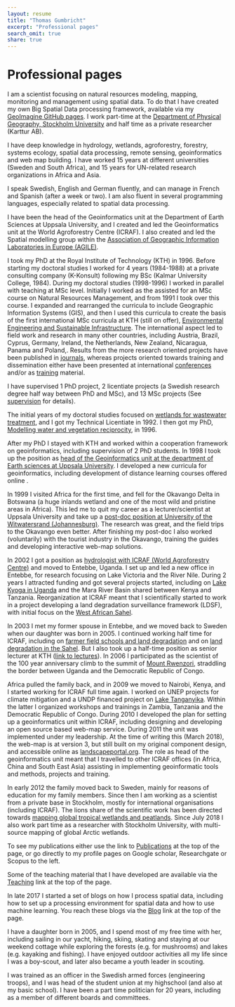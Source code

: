 ```yaml
---
layout: resume
title: "Thomas Gumbricht"
excerpt: "Professional pages"
search_omit: true
share: true
---
```


<h1 class='foot-description'>Professional pages</h1>

I am a scientist focusing on natural resources modeling, mapping, monitoring and management using spatial data. To do that I have created my own Big Spatial Data processing framework, available via my [GeoImagine GitHub pages](https://karttur.github.io/geoimagine/). I work part-time at the [Department of Physical Geography, Stockholm University](https://www.natgeo.su.se/english/) and half time as a private researcher (Karttur AB).

I have deep knowledge in hydrology, wetlands, agroforestry, forestry, systems ecology, spatial data processing, remote sensing, geoinformatics and web map building. I have worked 15 years at different universities (Sweden and South Africa), and 15 years for UN-related research organizations in Africa and Asia.

I speak Swedish, English and German fluently, and can manage in French and Spanish (after a week or two). I am also fluent in several programming languages, especially related to spatial data processing.

I have been the head of the Geoinformatics unit at the Department of Earth Sciences at Uppsala University, and I created and led the Geoinformatics unit at the World Agroforestry Centre (ICRAF). I also created and led the Spatial modelling group within the [Association of Geographic Information Laboratories in Europe (AGILE)](https://agile-online.org).

I took my PhD at the Royal Institute of Technology (KTH) in 1996. Before starting my doctoral studies I worked for 4 years (1984-1988) at a private consulting company (K-Konsult) following my BSc (Kalmar University College, 1984). During my doctoral studies (1998-1996) I worked in parallel with teaching at MSc level. Initially I worked as the assisted for an MSc course on Natural Resources Management, and from 1991 I took over this course. I expanded and rearranged the curricula to include Geographic Information Systems (GIS), and then I used this curricula to create the basis of the first international MSc curricula at KTH (still on offer), [Environmental Engineering and Sustainable Infrastructure](https://www.kth.se/en/studies/master/environmental-engineering-sustainable-infrastructure/description-1.8021). The international aspect led to field work and research in many other countries, including Austria, Brazil, Cyprus, Germany, Ireland, the Netherlands, New Zealand, Nicaragua, Panama and Poland,. Results from the more research oriented projects have been published in [journals](kthinternational/index#journal-articles), whereas projects oriented towards training and dissemination either have been presented at international [conferences](kthinternational/index#conference-proceedings) and/or as [training](kthinternational/index#training) material.

I have supervised 1 PhD project, 2 licentiate projects (a Swedish research degree half way between PhD and MSc), and 13 MSc projects (See [supervision](supervision/index.html) for details).

The initial years of my doctoral studies focused on [wetlands for wastewater treatment](snogerod/), and I got my Technical Licentiate in 1992. I then got my PhD, [Modelling water and vegetation reciprocity](phd/index.html), in 1996.

After my PhD I stayed with KTH and worked within a cooperation framework on geoinformatics, including supervision of 2 PhD students. In 1998 I took up the position as [head of the Geoinformatics unit at the department of Earth sciences at Uppsala University](uugeoinfo/). I developed a new curricula for geoinformatics, including development of distance learning courses offered online .

In 1999 I visited Africa for the first time, and fell for the Okavango Delta in Botswana (a huge inlands wetland and one of the most wild and pristine areas in Africa). This led me to quit my career as a lecturer/scientist at Uppsala University and take up a [post-doc position at University of the Witwatersrand (Johannesburg)](okavango/). The research was great, and the field trips to the Okavango even better. After finishing my post-doc I also worked (voluntarily) with the tourist industry in the Okavango, training the guides and developing interactive web-map solutions.

In 2002 I got a position as [hydrologist with ICRAF (World Agroforestry Centre)](http://www.worldagroforestry.org/) and moved to Entebbe, Uganda. I set up and led a new office in Entebbe, for research focusing on Lake Victoria and the River Nile. During 2 years I attracted funding and got several projects started, including on [Lake Kyoga in Uganda](lakekyoga/) and the Mara River Basin shared between Kenya and Tanzania. Reorganization at ICRAF meant that I scientifically started to work in a project developing a land degradation surveillance framework (LDSF), with initial focus on the [West African Sahel](sahel/).

In 2003 I met my former spouse in Entebbe, and we moved back to Sweden when our daughter was born in 2005. I continued working half time for ICRAF, including on [farmer field schools and land degradation](kenya-ffs/) and on [land degradation in the Sahel](sahel/). But I also took up a half-time position as senior lecturer at KTH ([link to lectures](lecture/)). In 2006 I participated as the scientist of the 100 year anniversary climb to the summit of [Mount Rwenzori](rwenzori/), straddling the border between Uganda and the Democratic Republic of Congo.

Africa pulled the family back, and in 2009 we moved to Nairobi, Kenya, and I started working for ICRAF full time again. I worked on UNEP projects for climate mitigation and a UNDP financed project on [Lake Tanganyika](laketanganyika/). Within the latter I organized workshops and trainings in Zambia, Tanzania and the Democratic Republic of Congo. During 2010 I developed the plan for setting up a geoinformatics unit within ICRAF, including designing and developing an open source based web-map service. During 2011 the unit was implemented under my leadership. At the time of writing this (March 2018), the web-map is at version 3, but still built on my original component design, and accessible online as [landscapeportal.org](http://landscapeportal.org). The role as head of the geoinformatics unit meant that I travelled to other ICRAF offices (in Africa, China and South East Asia) assisting in implementing geoinformatic tools and methods, projects and training.

In early 2012 the family moved back to Sweden, mainly for reasons of education for my family members. Since then I am working as a scientist from a private base in Stockholm, mostly for international organisations (including ICRAF). The lions share of the scientific work has been directed towards [mapping global tropical wetlands and peatlands](swamp/). Since July 2018 I also work part time as a researcher with Stockholm University, with multi-source mapping of global Arctic wetlands.

To see my publications either use the link to [Publications](publications/) at the top of the page, or go directly to my profile pages on Google scholar, Researchgate or Scopus to the left.

Some of the teaching material that I have developed are available via the [Teaching](teaching/) link at the top of the page.

In late 2017 I started a set of blogs on how I process spatial data, including how to set up a processing environment for spatial data and how to use machine learning. You reach these blogs via the [Blog](blog/) link at the top of the page.

I have a daughter born in 2005, and I spend most of my free time with her, including sailing in our yacht, hiking, skiing, skating and staying at our weekend cottage while exploring the forests (e.g. for mushrooms) and lakes (e.g. kayaking and fishing). I have enjoyed outdoor activities all my life since I was a boy-scout, and later also became a youth leader in scouting.

I was trained as an officer in the Swedish armed forces (engineering troops), and I was head of the student union at my highschool (and also at my basic school). I have been a part time politician for 20 years, including as a member of different boards and committees.
